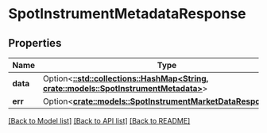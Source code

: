 # SpotInstrumentMetadataResponse

## Properties

Name | Type | Description | Notes
------------ | ------------- | ------------- | -------------
**data** | Option<[**::std::collections::HashMap<String, crate::models::SpotInstrumentMetadata>**](SPOT_INSTRUMENT_METADATA.md)> |  | [optional]
**err** | Option<[**crate::models::SpotInstrumentMarketDataResponseErr**](SPOT_INSTRUMENT_MARKET_DATA_RESPONSE_Err.md)> |  | [optional]

[[Back to Model list]](../README.md#documentation-for-models) [[Back to API list]](../README.md#documentation-for-api-endpoints) [[Back to README]](../README.md)


